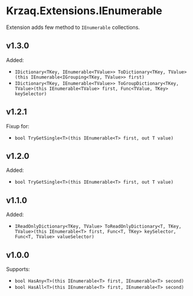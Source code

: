 ﻿# Krzaq.Extensions.IEnumerable
Extension adds few method to `IEnumerable` collections.

## v1.3.0
Added:
* `IDictionary<TKey, IEnumerable<TValue>> ToDictionary<TKey, TValue>(this IEnumerable<IGrouping<TKey, TValue>> first)`
* `IDictionary<TKey, IEnumerable<TValue>> ToGroupDictionary<TKey, TValue>(this IEnumerable<TValue> first, Func<TValue, TKey> keySelector)`

## v1.2.1
Fixup for:
* `bool TryGetSingle<T>(this IEnumerable<T> first, out T value)`

## v1.2.0
Added:
* `bool TryGetSingle<T>(this IEnumerable<T> first, out T value)`

## v1.1.0
Added:
* `IReadOnlyDictionary<TKey, TValue> ToReadOnlyDictionary<T, TKey, TValue>(this IEnumerable<T> first, Func<T, TKey> keySelector, Func<T, TValue> valueSelector)`

## v1.0.0
Supports:
* `bool HasAny<T>(this IEnumerable<T> first, IEnumerable<T> second)`
* `bool HasAll<T>(this IEnumerable<T> first, IEnumerable<T> second)`
